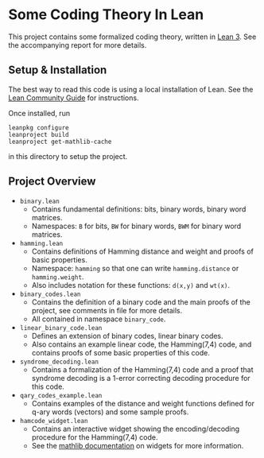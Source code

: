 # Some Coding Theory In Lean

This project contains some formalized coding theory, written in [Lean 3](https://leanprover.github.io/). See the accompanying report for more details.

## Setup & Installation

The best way to read this code is using a local installation of Lean.
See the [Lean Community Guide](https://leanprover-community.github.io/get_started.html) for instructions. 

Once installed, run 
```
leanpkg configure
leanproject build
leanproject get-mathlib-cache
``` 
in this directory to setup the project.

## Project Overview

- `binary.lean`
    - Contains fundamental definitions: bits, binary words, binary word matrices.
    - Namespaces: `B` for bits, `BW` for binary words, `BWM` for binary word matrices.
- `hamming.lean`
    - Contains definitions of Hamming distance and weight and proofs of basic properties.
    - Namespace: `hamming` so that one can write `hamming.distance` or `hamming.weight`.
    - Also includes notation for these functions: `d(x,y)` and `wt(x)`.
- `binary_codes.lean`
    - Contains the definition of a binary code and the main proofs of the project, see comments in file for more details.
    - All contained in namespace `binary_code`.
- `linear_binary_code.lean`
    - Defines an extension of binary codes, linear binary codes.
    - Also contains an example linear code, the Hamming(7,4) code, and contains proofs of some basic properties of this code.
- `syndrome_decoding.lean`
    - Contains a formalization of the Hamming(7,4) code and a proof that syndrome decoding is a 1-error correcting decoding procedure for this code.
- `qary_codes_example.lean`
    - Contains examples of the distance and weight functions defined for q-ary words (vectors) and some sample proofs.
- `hamcode_widget.lean`
    - Contains an interactive widget showing the encoding/decoding procedure for the Hamming(7,4) code.
    - See the [mathlib documentation](https://leanprover-community.github.io/mathlib_docs/init/meta/widget/basic.html) on widgets for more information.